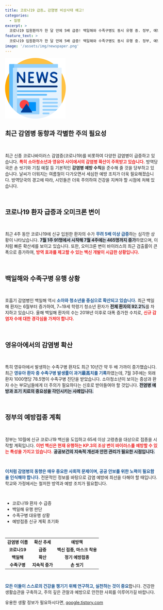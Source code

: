 ```yaml
---
title: 코로나19 급증… 감염병 비상사태 예고!
categories:
  - 질병
excerpt: >
  코로나19 입원환자가 한 달 만에 5배 급증! 백일해와 수족구병도 동시 유행 중. 정부, 예방수칙 준수 당부하며 10월 신규 백신 접종 예정. 지금 바로 확인하세요!
feature_text: >
  코로나19 입원환자가 한 달 만에 5배 급증! 백일해와 수족구병도 동시 유행 중. 정부, 예방수칙 준수 당부하며 10월 신규 백신 접종 예정. 지금 바로 확인하세요!
image: '/assets/img/newspaper.png'
---
```


<p><img src="/assets/img/newspaper.png" alt="kimp 속보" /></p>

<h2 data-ke-size="size26">최근 감염병 동향과 각별한 주의 필요성</h2>

<p data-ke-size="size16">&nbsp;</p>

<p>최근 신종 코로나바이러스 감염증(코로나19)를 비롯하여 다양한 감염병이 급증하고 있습니다. <b><span style="color: #ee2323;">특히 소아청소년과 영유아 사이에서의 감염병 확산이 주목받고 있습니다.</span></b> 방역당국은 손 씻기와 기침 예절 등 기본적인 <b>감염병 예방 수칙</b>을 준수해 줄 것을 당부하고 있습니다. 날씨가 더워지는 여름철이 다가오면서 세심한 예방 조치가 더욱 필요해졌습니다. 방역당국의 경고에 따라, 시민들은 더욱 주의하여 건강을 지켜야 할 시점에 처해 있습니다. </p>

<p data-ke-size="size16">&nbsp;</p>

<h2 data-ke-size="size26">코로나19 환자 급증과 오미크론 변이</h2>

<p data-ke-size="size16">&nbsp;</p>

<p>최근 4주 동안 코로나19에 신규 입원한 환자의 수가 <b><span style="color: #1a5490;">무려 5배 이상 급증</span></b>하는 심각한 상황이 나타났습니다. <b><span style="background-color: #21538527;">7월 1주 91명에서 시작해 7월 4주에는 465명까지 증가</span></b>하였으며, 이처럼 빠른 확산세를 보이고 있습니다. 또한, 오미크론 변이 바이러스의 최근 검출률이 큰 폭으로 증가하여, <b><span style="color: #ee2323;">방역 효과를 제고할 수 있는 백신 개발이 시급한 상황입니다.</span></b> </p>

<p data-ke-size="size16">&nbsp;</p>

<h2 data-ke-size="size26">백일해와 수족구병 유행 상황</h2>

<p data-ke-size="size16">&nbsp;</p>

<p>호흡기 감염병인 백일해 역시 <b><span style="color: #1a5490;">소아와 청소년을 중심으로 확산되고 있습니다.</span></b> 최근 백일해 환자는 6월부터 증가하여, 7~19세 학령기 청소년 환자가 <b><span style="background-color: #21538527;">전체 환자의 92.2%</span></b>를 차지하고 있습니다. 올해 백일해 환자의 수는 2018년 이후로 대폭 증가한 수치로, <b><span style="color: #ee2323;">신규 감염자 수에 대한 경각심을 가져야 합니다.</span></b> </p>

<p data-ke-size="size16">&nbsp;</p>

<h2 data-ke-size="size26">영유아에서의 감염병 확산</h2>

<p data-ke-size="size16">&nbsp;</p>

<p>특히 영유아에서 발생하는 수족구병 환자도 최근 10년간 약 두 배 가까이 증가했습니다. 최근 <b><span style="color: #1a5490;">영유아 환자 중 수족구병 발생률이 과거最高치를 기록</span></b>하였는데, 7월 3주에는 외래환자 1000명당 78.5명이 수족구병 진단을 받았습니다. 소아청소년이 보이는 증상과 환자 수는 부모님들에게 더 주의가 필요하다는 신호로 받아들여야 할 것입니다. <b><span style="background-color: #21538527;">전염병 예방과 조기 치료의 중요성을 각인시키는 사례입니다.</span></b> </p>

<p data-ke-size="size16">&nbsp;</p>

<h2 data-ke-size="size26">정부의 예방접종 계획</h2>

<p data-ke-size="size16">&nbsp;</p>

<p>정부는 10월에 신규 코로나19 백신을 도입하고 65세 이상 고령층을 대상으로 접종을 시작할 계획입니다. <b><span style="color: #ee2323;">이번 백신은 현재 유행하는 KP.3의 조상 변이 바이러스를 예방할 수 있는 특성을 가지고 있습니다.</span></b> <b><span style="background-color: #21538527;">공공보건의 지속적 개선과 안전 관리가 필요한 시점입니다.</span></b> </p>

<p data-ke-size="size16">&nbsp;</p>

<p><b><span style="color: #1a5490;">이처럼 감염병의 동향은 매우 중요한 사회적 문제이며, 공공 안보를 위한 노력이 필요함을 인식해야 합니다.</span></b> 전문적인 정보를 바탕으로 감염 예방에 최선을 다해야 할 때입니다. 학교와 가정에서는 철저한 방역과 예방 조치가 필요합니다. </p>

<p data-ke-size="size16">&nbsp;</p> 

<ul>
  <li>코로나19 환자 수 급증</li>
  <li>백일해 유행 판단</li>
  <li>수족구병 대유행 상황</li>
  <li>예방접종 신규 계획 초기화</li>
</ul>

<p data-ke-size="size16">&nbsp;</p>

<table>
  <tr>
    <td style="text-align: center; height: 17px;"><b>감염병 이름</b></td>
    <td style="text-align: center; height: 17px;"><b>확산 추세</b></td>
    <td style="text-align: center; height: 17px;"><b>예방책</b></td>
  </tr>
  <tr>
    <td style="text-align: center; height: 17px;"><b>코로나19</b></td>
    <td style="text-align: center; height: 17px;"><b>급증</b></td>
    <td style="text-align: center; height: 17px;"><b>백신 접종, 마스크 착용</b></td>
  </tr>
  <tr>
    <td style="text-align: center; height: 17px;"><b>백일해</b></td>
    <td style="text-align: center; height: 17px;"><b>확산</b></td>
    <td style="text-align: center; height: 17px;"><b>정기 예방접종</b></td>
  </tr>
  <tr>
    <td style="text-align: center; height: 17px;"><b>수족구병</b></td>
    <td style="text-align: center; height: 17px;"><b>지속적 증가</b></td>
    <td style="text-align: center; height: 17px;"><b>손 씻기</b></td>
  </tr>
</table>

<p data-ke-size="size16">&nbsp;</p> 

<p><b><span style="color: #1a5490;">모든 이들이 스스로의 건강을 챙기기 위해 연구하고, 실천하는 것이 중요</span></b>합니다. 건강한 생활습관을 구축하고, 주의 깊은 관찰과 예방으로 안전한 사회를 이루어가길 바랍니다.</p>
유용한 생활 정보가 필요하시다면, <a href="https://qoogle.tistory.com" rel="dofollow">qoogle.tistory.com</a>


